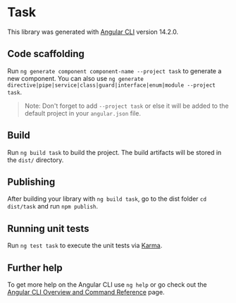# Task

This library was generated with [Angular CLI](https://github.com/angular/angular-cli) version 14.2.0.

## Code scaffolding

Run `ng generate component component-name --project task` to generate a new component. You can also use `ng generate directive|pipe|service|class|guard|interface|enum|module --project task`.
> Note: Don't forget to add `--project task` or else it will be added to the default project in your `angular.json` file. 

## Build

Run `ng build task` to build the project. The build artifacts will be stored in the `dist/` directory.

## Publishing

After building your library with `ng build task`, go to the dist folder `cd dist/task` and run `npm publish`.

## Running unit tests

Run `ng test task` to execute the unit tests via [Karma](https://karma-runner.github.io).

## Further help

To get more help on the Angular CLI use `ng help` or go check out the [Angular CLI Overview and Command Reference](https://angular.io/cli) page.
